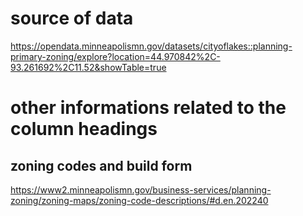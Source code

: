 # source of data
https://opendata.minneapolismn.gov/datasets/cityoflakes::planning-primary-zoning/explore?location=44.970842%2C-93.261692%2C11.52&showTable=true

# other informations related to the column headings
## zoning codes and build form
https://www2.minneapolismn.gov/business-services/planning-zoning/zoning-maps/zoning-code-descriptions/#d.en.202240


